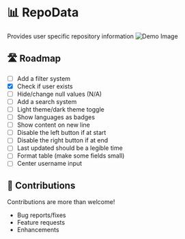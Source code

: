 # 📊 RepoData

Provides user specific repository information 
![Demo Image](https://user-images.githubusercontent.com/105208736/182770462-dcd4812b-b823-4676-8156-b9fe52673fe1.png)
<!-- possibly add badges? -->

## 🛣️ Roadmap
- [ ] Add a filter system
- [x] Check if user exists
- [ ] Hide/change null values (N/A)
- [ ] Add a search system
- [ ] Light theme/dark theme toggle
- [ ] Show languages as badges
- [ ] Show content on new line 
- [ ] Disable the left button if at start
- [ ] Disable the right button if at end
- [ ] Last updated should be a legible time
- [ ] Format table (make some fields small)
- [ ] Center username input

## 🤝 Contributions
Contributions are more than welcome!
- Bug reports/fixes
- Feature requests
- Enhancements 